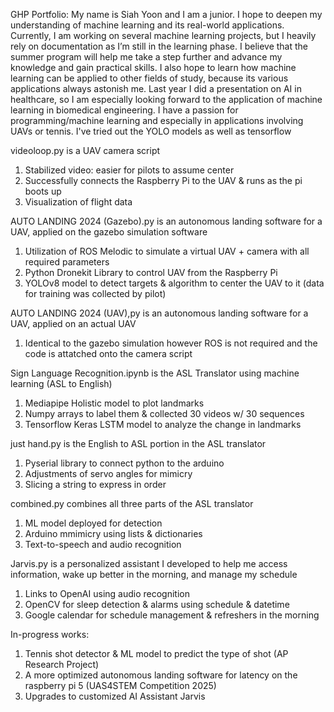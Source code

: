 GHP Portfolio:
My name is Siah Yoon and I am a junior. I hope to deepen my understanding of machine learning and its real-world applications. Currently, I am working on several machine learning projects, but I heavily rely on documentation as I’m still in the learning phase. I believe that the summer program will help me take a step further and advance my knowledge and gain practical skills. I also hope to learn how machine learning can be applied to other fields of study, because its various applications always astonish me. Last year I did a presentation on AI in healthcare, so I am especially looking forward to the application of machine learning in biomedical engineering.
I have a passion for programming/machine learning and especially in applications involving UAVs or tennis.
I've tried out the YOLO models as well as tensorflow

videoloop.py is a UAV camera script
1. Stabilized video: easier for pilots to assume center
2. Successfully connects the Raspberry Pi to the UAV & runs as the pi boots up
3. Visualization of flight data

AUTO LANDING 2024 (Gazebo).py is an autonomous landing software for a UAV, applied on the gazebo simulation software
1. Utilization of ROS Melodic to simulate a virtual UAV + camera with all required parameters
2. Python Dronekit Library to control UAV from the Raspberry Pi
3. YOLOv8 model to detect targets & algorithm to center the UAV to it (data for training was collected by pilot)

AUTO LANDING 2024 (UAV),py is an autonomous landing software for a UAV, applied on an actual UAV
1. Identical to the gazebo simulation however ROS is not required and the code is attatched onto the camera script

Sign Language Recognition.ipynb is the ASL Translator using machine learning (ASL to English)
1. Mediapipe Holistic model to plot landmarks
2. Numpy arrays to label them & collected 30 videos w/ 30 sequences
3. Tensorflow Keras LSTM model to analyze the change in landmarks

just hand.py is the English to ASL portion in the ASL translator
1. Pyserial library to connect python to the arduino
2. Adjustments of servo angles for mimicry
3. Slicing a string to express in order

combined.py combines all three parts of the ASL translator
1. ML model deployed for detection
2. Arduino mmimicry using lists & dictionaries
3. Text-to-speech and audio recognition

Jarvis.py is a personalized assistant I developed to help me access information, wake up better in the morning, and manage my schedule
1. Links to OpenAI using audio recognition
2. OpenCV for sleep detection & alarms using schedule & datetime
3. Google calendar for schedule management & refreshers in the morning

In-progress works:
1. Tennis shot detector & ML model to predict the type of shot (AP Research Project)
2. A more optimized autonomous landing software for latency on the raspberry pi 5 (UAS4STEM Competition 2025)
3. Upgrades to customized AI Assistant Jarvis 


